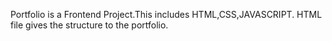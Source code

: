 Portfolio is a Frontend Project.This includes HTML,CSS,JAVASCRIPT.
HTML file gives the structure to the portfolio.
